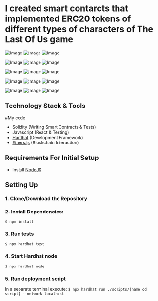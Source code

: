# I created smart contarcts that implemented ERC20 tokens of different types of characters of The Last Of Us game

![Image](https://github.com/turnMeUpSon/ERC20-Tokens-TheLastOfUs/blob/main/Screenshot%20from%202022-12-25%2018-24-52.png)
![Image](https://github.com/turnMeUpSon/ERC20-Tokens-TheLastOfUs/blob/main/tlou.jpg)
![Image](https://github.com/turnMeUpSon/ERC20-Tokens-TheLastOfUs/blob/main/Screenshot%20from%202022-12-25%2018-07-09.png)

![Image](https://github.com/turnMeUpSon/ERC20-Tokens-TheLastOfUs/blob/main/Screenshot%20from%202022-12-25%2018-25-46.png)
![Image](https://github.com/turnMeUpSon/ERC20-Tokens-TheLastOfUs/blob/main/infected.jpg)
![Image](https://github.com/turnMeUpSon/ERC20-Tokens-TheLastOfUs/blob/main/Screenshot%20from%202022-12-25%2018-08-37.png)

![Image](https://github.com/turnMeUpSon/ERC20-Tokens-TheLastOfUs/blob/main/Screenshot%20from%202022-12-25%2018-26-09.png)
![Image](https://github.com/turnMeUpSon/ERC20-Tokens-TheLastOfUs/blob/main/hunters.webp)
![Image](https://github.com/turnMeUpSon/ERC20-Tokens-TheLastOfUs/blob/main/Screenshot%20from%202022-12-25%2018-18-34.png)

![Image](https://github.com/turnMeUpSon/ERC20-Tokens-TheLastOfUs/blob/main/Screenshot%20from%202022-12-25%2018-26-27.png)
![Image](https://github.com/turnMeUpSon/ERC20-Tokens-TheLastOfUs/blob/main/civilians.jpeg)
![Image](https://github.com/turnMeUpSon/ERC20-Tokens-TheLastOfUs/blob/main/Screenshot%20from%202022-12-25%2018-18-34.png)

![Image](https://github.com/turnMeUpSon/ERC20-Tokens-TheLastOfUs/blob/main/Screenshot%20from%202022-12-25%2018-27-37.png)
![Image](https://github.com/turnMeUpSon/ERC20-Tokens-TheLastOfUs/blob/main/cicadas.webp)
![Image](https://github.com/turnMeUpSon/ERC20-Tokens-TheLastOfUs/blob/main/Screenshot%20from%202022-12-25%2018-22-17.png)

## Technology Stack & Tools

#My code

- Solidity (Writing Smart Contracts & Tests)
- Javascript (React & Testing)
- [Hardhat](https://hardhat.org/) (Development Framework)
- [Ethers.js](https://docs.ethers.io/v5/) (Blockchain Interaction)

## Requirements For Initial Setup

- Install [NodeJS](https://nodejs.org/en/)

## Setting Up

### 1. Clone/Download the Repository

### 2. Install Dependencies:

`$ npm install`

### 3. Run tests

`$ npx hardhat test`

### 4. Start Hardhat node

`$ npx hardhat node`

### 5. Run deployment script

In a separate terminal execute:
`$ npx hardhat run ./scripts/{name od script} --network localhost`
